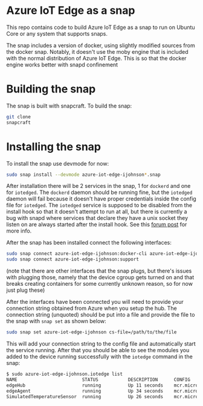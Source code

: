 # Azure IoT Edge as a snap

This repo contains code to build Azure IoT Edge as a snap to run on Ubuntu Core or any system that supports snaps.

The snap includes a version of docker, using slightly modified sources from the docker snap. Notably, it doesn't use the moby engine that is included with the normal distribution of Azure IoT Edge. This is so that the docker engine works better with snapd confinement

# Building the snap

The snap is built with snapcraft. To build the snap:

```bash
git clone 
snapcraft
```

# Installing the snap

To install the snap use devmode for now:

```bash
sudo snap install --devmode azure-iot-edge-ijohnson*.snap
```

After installation there will be 2 services in the snap, 1 for `dockerd` and one for `iotedged`. The `dockerd` daemon should be running fine, but the `iotedged` daemon will fail because it doesn't have proper credentials inside the config file for `iotedged`. The `iotedged` service is supposed to be disabled from the install hook so that it doesn't attempt to run at all, but there is currently a bug with snapd where services that declare they have a unix socket they listen on are always started after the install hook. See this [forum post](https://forum.snapcraft.io/t/how-to-manage-services-with-sockets-timers/7904) for more info.

After the snap has been installed connect the following interfaces:

```bash
sudo snap connect azure-iot-edge-ijohnson:docker-cli azure-iot-edge-ijohnson:docker-daemon
sudo snap connect azure-iot-edge-ijohnson:support
```

(note that there are other interfaces that the snap plugs, but there's issues with plugging those, namely that the device cgroup gets turned on and that breaks creating containers for some currently unknown reason, so for now just plug these)

After the interfaces have been connected you will need to provide your connection string obtained from Azure when you setup the hub. The connection string (unquoted) should be put into a file and provide the file to the snap with `snap set` as shown below:

```bash
sudo snap set azure-iot-edge-ijohnson cs-file=/path/to/the/file
```

This will add your connection string to the config file and automatically start the service running. After that you should be able to see the modules you added to the device running successfully with the `iotedge` command in the snap:

```bash
$ sudo azure-iot-edge-ijohnson.iotedge list
NAME                        STATUS           DESCRIPTION      CONFIG
edgeHub                     running          Up 11 seconds    mcr.microsoft.com/azureiotedge-hub:1.0
edgeAgent                   running          Up 34 seconds    mcr.microsoft.com/azureiotedge-agent:1.0
SimulatedTemperatureSensor  running          Up 26 seconds    mcr.microsoft.com/azureiotedge-simulated-temperature-sensor:1.0
```

